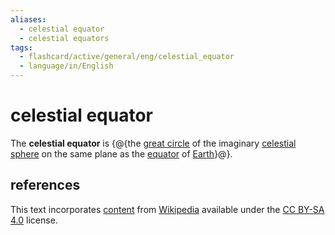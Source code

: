 ```yaml
---
aliases:
  - celestial equator
  - celestial equators
tags:
  - flashcard/active/general/eng/celestial_equator
  - language/in/English
---
```


# celestial equator

The __celestial equator__ is {@{the [great circle](great%20circle.md) of the imaginary [celestial sphere](celestial%20sphere.md) on the same plane as the [equator](equator.md) of [Earth](Earth.md)}@}.

## references

This text incorporates [content](https://en.wikipedia.org/wiki/celestial_equator) from [Wikipedia](Wikipedia.md) available under the [CC BY-SA 4.0](https://creativecommons.org/licenses/by-sa/4.0/) license.
